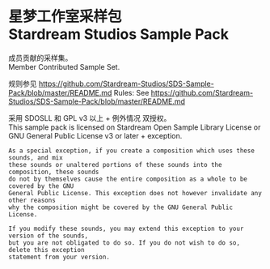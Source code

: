 # 星梦工作室采样包<br/>Stardream Studios Sample Pack
成员贡献的采样集。<br/>Member Contributed Sample Set.

规则参见 https://github.com/Stardream-Studios/SDS-Sample-Pack/blob/master/README.md
Rules: See https://github.com/Stardream-Studios/SDS-Sample-Pack/blob/master/README.md

采用 SDOSLL 和 GPL v3 以上 + 例外情况 双授权。<br/>This sample pack is licensed on Stardream Open Sample Library License or GNU General Public License v3 or later + exception.

```
As a special exception, if you create a composition which uses these sounds, and mix
these sounds or unaltered portions of these sounds into the composition, these sounds
do not by themselves cause the entire composition as a whole to be covered by the GNU
General Public License. This exception does not however invalidate any other reasons
why the composition might be covered by the GNU General Public License.

If you modify these sounds, you may extend this exception to your version of the sounds, 
but you are not obligated to do so. If you do not wish to do so, delete this exception
statement from your version.
```

